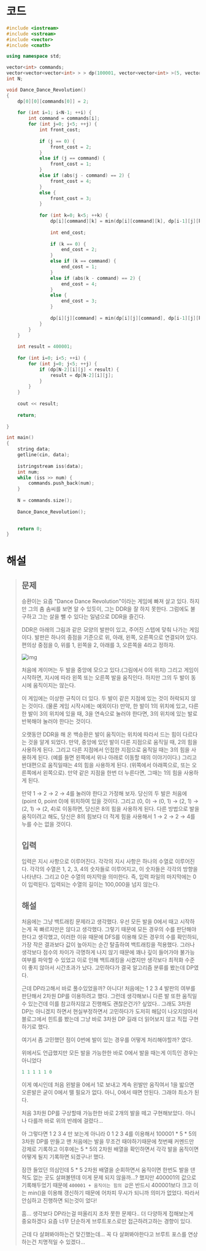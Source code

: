 # 코드

```c++
#include <iostream>
#include <sstream>
#include <vector>
#include <cmath>

using namespace std;

vector<int> commands;
vector<vector<vector<int> > > dp(100001, vector<vector<int> >(5, vector<int>(5, 400001)));
int N;

void Dance_Dance_Revolution()
{
    dp[0][0][commands[0]] = 2;
    
    for (int i=1; i<N-1; ++i) {
        int command = commands[i];
        for (int j=0; j<5; ++j) {
            int front_cost;
            
            if (j == 0) {
                front_cost = 2;
            }
            else if (j == command) {
                front_cost = 1;
            }
            else if (abs(j - command) == 2) {
                front_cost = 4;
            }
            else {
                front_cost = 3;
            }
            
            for (int k=0; k<5; ++k) {
                dp[i][command][k] = min(dp[i][command][k], dp[i-1][j][k] + front_cost);
                
                int end_cost;
                
                if (k == 0) {
                    end_cost = 2;
                }
                else if (k == command) {
                    end_cost = 1;
                }
                else if (abs(k - command) == 2) {
                    end_cost = 4;
                }
                else {
                    end_cost = 3;
                }
                
                dp[i][j][command] = min(dp[i][j][command], dp[i-1][j][k] + end_cost);
            }
        }
    }
    
    int result = 400001;
    
    for (int i=0; i<5; ++i) {
        for (int j=0; j<5; ++j) {
            if (dp[N-2][i][j] < result) {
                result = dp[N-2][i][j];
            }
        }
    }
    
    cout << result;
    
    return;
    
}

int main()
{
    string data;
    getline(cin, data);
    
    istringstream iss(data);
    int num;
    while (iss >> num) {
        commands.push_back(num);
    }
    
    N = commands.size();
    
    Dance_Dance_Revolution();
    

    return 0;
}

```



# 해설

> ## 문제
>
> 승환이는 요즘 "Dance Dance Revolution"이라는 게임에 빠져 살고 있다. 하지만 그의 춤 솜씨를 보면 알 수 있듯이, 그는 DDR을 잘 하지 못한다. 그럼에도 불구하고 그는 살을 뺄 수 있다는 일념으로 DDR을 즐긴다.
>
> DDR은 아래의 그림과 같은 모양의 발판이 있고, 주어진 스텝에 맞춰 나가는 게임이다. 발판은 하나의 중점을 기준으로 위, 아래, 왼쪽, 오른쪽으로 연결되어 있다. 편의상 중점을 0, 위를 1, 왼쪽을 2, 아래를 3, 오른쪽을 4라고 정하자.
>
> ![img](https://www.acmicpc.net/JudgeOnline/upload/201011/ddr.PNG)
>
> 처음에 게이머는 두 발을 중앙에 모으고 있다.(그림에서 0의 위치) 그리고 게임이 시작하면, 지시에 따라 왼쪽 또는 오른쪽 발을 움직인다. 하지만 그의 두 발이 동시에 움직이지는 않는다.
>
> 이 게임에는 이상한 규칙이 더 있다. 두 발이 같은 지점에 있는 것이 허락되지 않는 것이다. (물론 게임 시작시에는 예외이다) 만약, 한 발이 1의 위치에 있고, 다른 한 발이 3의 위치에 있을 때, 3을 연속으로 눌러야 한다면, 3의 위치에 있는 발로 반복해야 눌러야 한다는 것이다.
>
> 오랫동안 DDR을 해 온 백승환은 발이 움직이는 위치에 따라서 드는 힘이 다르다는 것을 알게 되었다. 만약, 중앙에 있던 발이 다른 지점으로 움직일 때, 2의 힘을 사용하게 된다. 그리고 다른 지점에서 인접한 지점으로 움직일 때는 3의 힘을 사용하게 된다. (예를 들면 왼쪽에서 위나 아래로 이동할 때의 이야기이다.) 그리고 반대편으로 움직일때는 4의 힘을 사용하게 된다. (위쪽에서 아래쪽으로, 또는 오른쪽에서 왼쪽으로). 만약 같은 지점을 한번 더 누른다면, 그때는 1의 힘을 사용하게 된다.
>
> 만약 1 → 2 → 2 → 4를 눌러야 한다고 가정해 보자. 당신의 두 발은 처음에 (point 0, point 0)에 위치하여 있을 것이다. 그리고 (0, 0) → (0, 1) → (2, 1) → (2, 1) → (2, 4)로 이동하면, 당신은 8의 힘을 사용하게 된다. 다른 방법으로 발을 움직이려고 해도, 당신은 8의 힘보다 더 적게 힘을 사용해서 1 → 2 → 2 → 4를 누를 수는 없을 것이다.
>
> ## 입력
>
> 입력은 지시 사항으로 이루어진다. 각각의 지시 사항은 하나의 수열로 이루어진다. 각각의 수열은 1, 2, 3, 4의 숫자들로 이루어지고, 이 숫자들은 각각의 방향을 나타낸다. 그리고 0은 수열의 마지막을 의미한다. 즉, 입력 파일의 마지막에는 0이 입력된다. 입력되는 수열의 길이는 100,000을 넘지 않는다.
>
> ## 해설
>
> 처음에는 그냥 백트래킹 문제라고 생각했다. 우선 모든 발을 0에서 때고 시작하는게 꼭 빠르지만은 않다고 생각했다. 그렇기 때문에 모든 경우의 수를 판단해야한다고 생각했고, 이러한 이유 때문에 DFS를 이용해 모든 경우의 수를 확인하되, 가장 작은 결과보다 값이 높아지는 순간 탈출하여 백트래킹을 적용했다. 그러나 생각보다 점수의 차이가 극명하게 나지 않기 때문에 꽤나 깊이 들어가야 불가능 여부를 파악할 수 있었고 이로 인해 백트래킹을 시켰지만 생각보다 최적화 수준이 좋지 않아서 시간초과가 났다. 고민하다가 결국 알고리즘 분류를 봤는데 DP였다.
>
> 근데 DP라고해서 바로 풀수있었을까? 아니다! 처음에는 1 2 3 4 발판의 여부를 판단해서 2차원 DP를 이용하려고 했다. 그런데 생각해보니 다른 발 또한 움직일 수 있는건데 이를 참고하지않고 진행해도 괜찮은건가? 싶었다.. 그래도 3차원 DP는 아니겠지 하면서 현실부정하면서 고민하다가 도저히 해답이 나오지않아서 블로그에서 힌트를 봤는데 그냥 바로 3차원 DP 길래 더 읽어보지 않고 직접 구현하기로 했다.
>
> 여기서 좀 고민했던 점이 0번에 발이 있는 경우를 어떻게 처리해야할까? 였다.
>
> 위에서도 언급했지만 모든 발을 가능한한 바로 0에서 발을 때는게 이득인 경우는 아니었다
>
> ```c
> 1 1 1 1 1 0
> ```
>
> 이게 예시인데 처음 왼발을 0에서 1로 보내고 계속 왼발만 움직여서 1을 밟으면  오른발은 굳이 0에서 뗄 필요가 없다. 아니, 0에서 때면 안된다. 그래야 최소가 된다.
>
> 처음 3차원 DP를 구상할때 가능한한 바로 2개의 발을 떼고 구현해보았다. 아니나 다를까 바로 위의 반례에 걸렸다...
>
> 아 그렇다면 1 2 3 4 만 보는게 아니라 0 1 2 3 4를 이용해서 100001 * 5 * 5의 3차원 DP를 만들고 맨 처음에는 발을 무조건 때야하기때문에 첫번째 커멘드만 강제로 기록하고 이후에는 5 * 5의 2차원 배열을 확인하면서 각각 발을 움직이면 어떻게 될지 기록하면 되겠구나! 했다.
>
> 잠깐 들었던 의심인데 5 * 5 2차원 배열을 순회하면서 움직이면 한번도 발을 댄적도 없는 곳도 살펴볼텐데 이게 문제 되지 않을까...? 했지만 400001의 값으로 기록해두었기 때문에 `400001 + 움직이는 힘의 값`은 반드시 400001보다 크고 이는 min()을 이용해 갱신하기 때문에 어차피 무시가 되니까 의미가 없었다. 따라서 안심하고 진행하면 되는것이 었다!
>
> 흠... 생각보다 DP라는걸 떠올리지 조차 못한 문제다.. 더 다양하게 접해보는게 중요하겠다 요즘 너무 단순하게 브루트포스로만 접근하려고하는 경향이 있다.
>
> 근데 다 살펴봐야하는건 맞긴했는데... 꼭 다 살펴봐야한다고 브루트 포스를 연상하는건 치명적일 수 있겠다...

